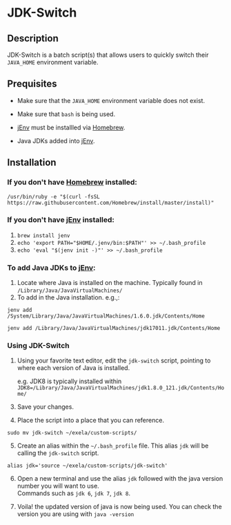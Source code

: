 # JDK-Switch

## Description
JDK-Switch is a batch script(s) that allows users to quickly switch their `JAVA_HOME` environment variable.

## Prequisites
* Make sure that the `JAVA_HOME` environment variable does not exist.

* Make sure that `bash` is being used.

* [jEnv](http://www.jenv.be/) must be installled via [Homebrew](https://brew.sh/).

* Java JDKs added into [jEnv](http://www.jenv.be/).

## Installation
### If you don't have [Homebrew](https://brew.sh/) installed:

`/usr/bin/ruby -e "$(curl -fsSL https://raw.githubusercontent.com/Homebrew/install/master/install)"`

### If you don't have [jEnv](http://www.jenv.be/) installed:

1. `brew install jenv`
2. `echo 'export PATH="$HOME/.jenv/bin:$PATH"' >> ~/.bash_profile`
3. `echo 'eval "$(jenv init -)"' >> ~/.bash_profile`

### To add Java JDKs to [jEnv](http://www.jenv.be/):

1. Locate where Java is installed on the machine.  Typically found in `/Library/Java/JavaVirtualMachines/`
2.  To add in the Java installation. e.g.,:

```
jenv add /System/Library/Java/JavaVirtualMachines/1.6.0.jdk/Contents/Home

jenv add /Library/Java/JavaVirtualMachines/jdk17011.jdk/Contents/Home
```

### Using JDK-Switch

1. Using your favorite text editor, edit the `jdk-switch` script, pointing to where each version of Java is installed.

    e.g. JDK8 is typically installed within `JDK8=/Library/Java/JavaVirtualMachines/jdk1.8.0_121.jdk/Contents/Home/`

3) Save your changes.

4) Place the script into a place that you can reference.  

```
sudo mv jdk-switch ~/exela/custom-scripts/
```

5) Create an alias within the `~/.bash_profile` file.  This alias `jdk` will be calling the `jdk-switch` script.

```
alias jdk='source ~/exela/custom-scripts/jdk-switch'
```

6) Open a new terminal and use the alias `jdk` followed with the java version number you will want to use.  
Commands such as `jdk 6`, `jdk 7`, `jdk 8`. 

7) Voila! the updated version of java is now being used.  You can check the version you are using with `java -version`
